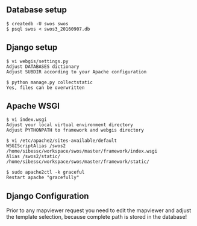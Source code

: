 ## Database setup
```
$ createdb -U swos swos
$ psql swos < swos3_20160907.db
```

## Django setup
```
$ vi webgis/settings.py
Adjust DATABASES dictionary
Adjust SUBDIR according to your Apache configuration

$ python manage.py collectstatic
Yes, files can be overwritten
```

## Apache WSGI
```
$ vi index.wsgi
Adjust your local virtual environment directory
Adjust PYTHONPATH to framework and webgis directory

$ vi /etc/apache2/sites-available/default
WSGIScriptAlias /swos2 /home/sibessc/workspace/swos/master/framework/index.wsgi
Alias /swos2/static/ /home/sibessc/workspace/swos/master/framework/static/

$ sudo apache2ctl -k graceful
Restart apache "gracefully"
```

## Django Configuration
Prior to any mapviewer request you need to edit the mapviewer and adjust the template selection, because complete path is stored in the database!
